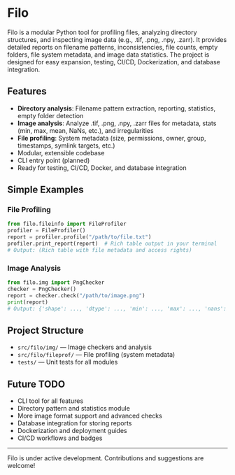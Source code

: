
# Filo

Filo is a modular Python tool for profiling files, analyzing directory structures, and inspecting image data (e.g., .tif, .png, .npy, .zarr). It provides detailed reports on filename patterns, inconsistencies, file counts, empty folders, file system metadata, and image data statistics. The project is designed for easy expansion, testing, CI/CD, Dockerization, and database integration.

## Features
- **Directory analysis**: Filename pattern extraction, reporting, statistics, empty folder detection
- **Image analysis**: Analyze .tif, .png, .npy, .zarr files for metadata, stats (min, max, mean, NaNs, etc.), and irregularities
- **File profiling**: System metadata (size, permissions, owner, group, timestamps, symlink targets, etc.)
- Modular, extensible codebase
- CLI entry point (planned)
- Ready for testing, CI/CD, Docker, and database integration

## Simple Examples


### File Profiling
```python
from filo.fileinfo import FileProfiler
profiler = FileProfiler()
report = profiler.profile("/path/to/file.txt")
profiler.print_report(report)  # Rich table output in your terminal
# Output: (Rich table with file metadata and access rights)
```

### Image Analysis
```python
from filo.img import PngChecker
checker = PngChecker()
report = checker.check("/path/to/image.png")
print(report)
# Output: {'shape': ..., 'dtype': ..., 'min': ..., 'max': ..., 'nans': ..., ...}
```

## Project Structure
- `src/filo/img/` — Image checkers and analysis
- `src/filo/fileprof/` — File profiling (system metadata)
- `tests/` — Unit tests for all modules

## Future TODO
- CLI tool for all features
- Directory pattern and statistics module
- More image format support and advanced checks
- Database integration for storing reports
- Dockerization and deployment guides
- CI/CD workflows and badges

---
Filo is under active development. Contributions and suggestions are welcome!